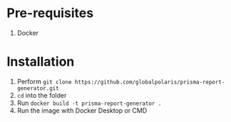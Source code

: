 # Pre-requisites
1. Docker

# Installation
1. Perform ```git clone https://github.com/globalpolaris/prisma-report-generator.git```
2. ``cd`` into the folder
3. Run ```docker build -t prisma-report-generator .```
4. Run the image with Docker Desktop or CMD
